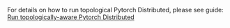 For details on how to run topological Pytorch Distributed, please see guide: [Run topologically-aware Pytorch Distributed](https://cloud.google.com/cluster-toolkit/docs/machine-learning/topological-pytorch)
